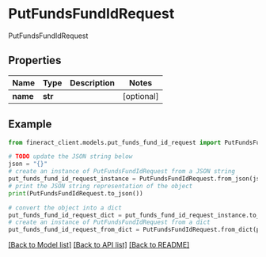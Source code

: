# PutFundsFundIdRequest

PutFundsFundIdRequest

## Properties

Name | Type | Description | Notes
------------ | ------------- | ------------- | -------------
**name** | **str** |  | [optional] 

## Example

```python
from fineract_client.models.put_funds_fund_id_request import PutFundsFundIdRequest

# TODO update the JSON string below
json = "{}"
# create an instance of PutFundsFundIdRequest from a JSON string
put_funds_fund_id_request_instance = PutFundsFundIdRequest.from_json(json)
# print the JSON string representation of the object
print(PutFundsFundIdRequest.to_json())

# convert the object into a dict
put_funds_fund_id_request_dict = put_funds_fund_id_request_instance.to_dict()
# create an instance of PutFundsFundIdRequest from a dict
put_funds_fund_id_request_from_dict = PutFundsFundIdRequest.from_dict(put_funds_fund_id_request_dict)
```
[[Back to Model list]](../README.md#documentation-for-models) [[Back to API list]](../README.md#documentation-for-api-endpoints) [[Back to README]](../README.md)



